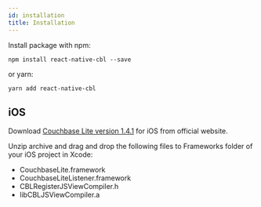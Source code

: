 ```yaml
---
id: installation
title: Installation
---
```

Install package with npm:
```
npm install react-native-cbl --save
```
or yarn:
```
yarn add react-native-cbl
```
## iOS
Download [Couchbase Lite version 1.4.1](https://www.couchbase.com/downloads/thankyou/community?product=couchbase-lite&version=1.4.1&platform=ios&addon=false&beta=false) for iOS from official website.

Unzip archive and drag and drop the following files to Frameworks folder of your iOS project in Xcode:
- CouchbaseLite.framework
- CouchbaseLiteListener.framework
- CBLRegisterJSViewCompiler.h
- libCBLJSViewCompiler.a
